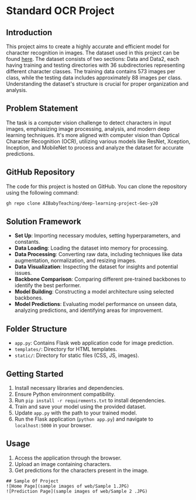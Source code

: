 # Standard OCR Project 

## Introduction

This project aims to create a highly accurate and efficient model for character recognition in images. The dataset used in this project can be found [here](https://www.kaggle.com/datasets/preatcher/standard-ocr-dataset). The dataset consists of two sections: Data and Data2, each having training and testing directories with 36 subdirectories representing different character classes. The training data contains 573 images per class, while the testing data includes approximately 88 images per class. Understanding the dataset's structure is crucial for proper organization and analysis.

## Problem Statement

The task is a computer vision challenge to detect characters in input images, emphasizing image processing, analysis, and modern deep learning techniques. It's more aligned with computer vision than Optical Character Recognition (OCR), utilizing various models like ResNet, Xception, Inception, and MobileNet to process and analyze the dataset for accurate predictions.

## GitHub Repository

The code for this project is hosted on GitHub. You can clone the repository using the following command:

```bash
gh repo clone AIBabyTeaching/deep-learning-project-Geo-y20
```

## Solution Framework

- **Set Up**: Importing necessary modules, setting hyperparameters, and constants.
- **Data Loading**: Loading the dataset into memory for processing.
- **Data Processing**: Converting raw data, including techniques like data augmentation, normalization, and resizing images.
- **Data Visualization**: Inspecting the dataset for insights and potential issues.
- **Backbone Comparison**: Comparing different pre-trained backbones to identify the best performer.
- **Model Building**: Constructing a model architecture using selected backbones.
- **Model Predictions**: Evaluating model performance on unseen data, analyzing predictions, and identifying areas for improvement.

## Folder Structure

- `app.py`: Contains Flask web application code for image prediction.
- `templates/`: Directory for HTML templates.
- `static/`: Directory for static files (CSS, JS, images).

## Getting Started

1. Install necessary libraries and dependencies.
2. Ensure Python environment compatibility.
3. Run `pip install -r requirements.txt` to install dependencies.
4. Train and save your model using the provided dataset.
5. Update `app.py` with the path to your trained model.
6. Run the Flask application (`python app.py`) and navigate to `localhost:5000` in your browser.

## Usage

1. Access the application through the browser.
2. Upload an image containing characters.
3. Get predictions for the characters present in the image.
```
## Sample Of Project
![Home Page](sample images of web/Sample 1.JPG)
![Prediction Page](sample images of web/Sample 2 .JPG)
